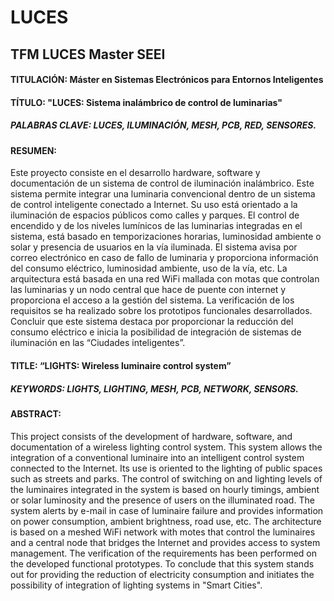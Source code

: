 # LUCES
## TFM LUCES Master SEEI
#### TITULACIÓN: Máster en Sistemas Electrónicos para Entornos Inteligentes
#### TÍTULO: "LUCES: Sistema inalámbrico de control de luminarias"
##### PALABRAS CLAVE: LUCES, ILUMINACIÓN, MESH, PCB, RED, SENSORES.
#### RESUMEN:
Este proyecto consiste en el desarrollo hardware, software y documentación de un sistema de control de iluminación inalámbrico. Este sistema permite integrar una luminaria convencional dentro de un sistema de control inteligente conectado a Internet. Su uso está orientado a la iluminación de espacios públicos como calles y parques. El control de encendido y de los niveles lumínicos de las luminarias integradas en el sistema, está basado en temporizaciones horarias, luminosidad ambiente o solar y presencia de usuarios en la vía iluminada. El sistema avisa por correo electrónico en caso de fallo de luminaria y proporciona información del consumo eléctrico, luminosidad ambiente, uso de la vía, etc. La arquitectura está basada en una red WiFi mallada con motas que controlan las luminarias y un nodo central que hace de puente con internet y proporciona el acceso a la gestión del sistema. La verificación de los requisitos se ha realizado sobre los prototipos funcionales desarrollados. Concluir que este sistema destaca por proporcionar la reducción del consumo eléctrico e inicia la posibilidad de integración de sistemas de iluminación en las “Ciudades inteligentes”. 

#### TITLE: “LIGHTS: Wireless luminaire control system”
##### KEYWORDS: LIGHTS, LIGHTING, MESH, PCB, NETWORK, SENSORS.
#### ABSTRACT:
This project consists of the development of hardware, software, and documentation of a wireless lighting control system. This system allows the integration of a conventional luminaire into an intelligent control system connected to the Internet. Its use is oriented to the lighting of public spaces such as streets and parks. The control of switching on and lighting levels of the luminaires integrated in the system is based on hourly timings, ambient or solar luminosity and the presence of users on the illuminated road. The system alerts by e-mail in case of luminaire failure and provides information on power consumption, ambient brightness, road use, etc. The architecture is based on a meshed WiFi network with motes that control the luminaires and a central node that bridges the Internet and provides access to system management. The verification of the requirements has been performed on the developed functional prototypes. To conclude that this system stands out for providing the reduction of electricity consumption and initiates the possibility of integration of lighting systems in "Smart Cities". 
